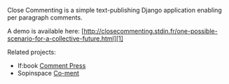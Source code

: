 Close Commenting is a simple text-publishing Django application enabling per paragraph comments.

A demo is available here: [http://closecommenting.stdin.fr/one-possible-scenario-for-a-collective-future.html][1]

Related projects:

  - If:book [Comment Press][2]
  - Sopinspace [Co-ment][3]


  [1]: http://closecommenting.stdin.fr/one-possible-scenario-for-a-collective-future.html
  [2]: http://www.futureofthebook.org/commentpress/
  [3]: http://www.co-ment.net/